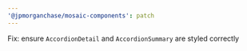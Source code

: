 ```yaml
---
'@jpmorganchase/mosaic-components': patch
---
```


Fix: ensure `AccordionDetail` and `AccordionSummary` are styled correctly
